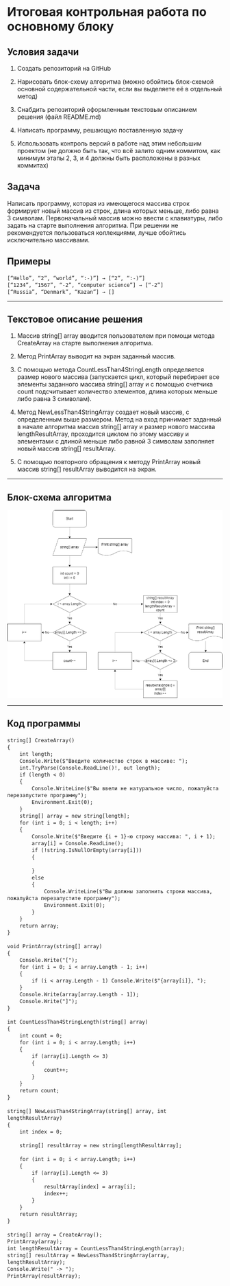 # Итоговая контрольная работа по основному блоку

## Условия задачи

1. Создать репозиторий на GitHub

2. Нарисовать блок-схему алгоритма (можно обойтись блок-схемой основной содержательной части, если вы выделяете её в отдельный метод)

3. Снабдить репозиторий оформленным текстовым описанием решения (файл README.md)

4. Написать программу, решающую поставленную задачу

5. Использовать контроль версий в работе над этим небольшим проектом (не должно быть так, что всё залито одним коммитом, как минимум этапы 2, 3, и 4 должны быть расположены в разных коммитах)

## Задача

Написать программу, которая из имеющегося массива строк формирует новый массив из строк, длина которых меньше, либо равна 3 символам. Первоначальный массив можно ввести с клавиатуры, либо задать на старте выполнения алгоритма. При решении не рекомендуется пользоваться коллекциями, лучше обойтись исключительно массивами.

## Примеры

```
[“Hello”, “2”, “world”, “:-)”] → [“2”, “:-)”]
[“1234”, “1567”, “-2”, “computer science”] → [“-2”]
[“Russia”, “Denmark”, “Kazan”] → []
```

---

## Текстовое описание решения

1. Массив string[] array вводится пользователем при помощи метода CreateArray на старте выполнения алгоритма.

2. Метод PrintArray выводит на экран заданный массив.

3. С помощью метода CountLessThan4StringLength определяется размер нового массива (запускается цикл, который перебирает все элементы заданного массива string[] array и с помощью счетчика count подсчитывает количество элементов, длина которых меньше либо равна 3 символам).

4. Метод NewLessThan4StringArray создает новый массив, с определенным выше размером. Метод на вход принимает заданный в начале алгоритма массив string[] array и размер нового массива lengthResultArray, проходится циклом по этому массиву и элементами с длиной меньше либо равной 3 символам заполняет новый массив string[] resultArray.

5. С помощью повторного обращения к методу PrintArray новый массив string[] resultArray выводится на экран.

---

## Блок-схема алгоритма

![Algorythm flowchart](Diagram/diagram.png "Algorythm flowchart")

---

## Код программы

```
string[] CreateArray()
{
    int length;
    Console.Write($"Введите количество строк в массиве: ");
    int.TryParse(Console.ReadLine()!, out length);
    if (length < 0)
    {
        Console.WriteLine($"Вы ввели не натуральное число, пожалуйста перезапустите программу");
        Environment.Exit(0);
    }
    string[] array = new string[length];
    for (int i = 0; i < length; i++)
    {
        Console.Write($"Введите {i + 1}-ю строку массива: ", i + 1);
        array[i] = Console.ReadLine();
        if (!string.IsNullOrEmpty(array[i]))
        {

        }
        else
        {
            Console.WriteLine($"Вы должны заполнить строки массива, пожалуйста перезапустите программу");
            Environment.Exit(0);
        }
    }
    return array;
}

void PrintArray(string[] array)
{
    Console.Write("[");
    for (int i = 0; i < array.Length - 1; i++)
    {
        if (i < array.Length - 1) Console.Write($"{array[i]}, ");
    }
    Console.Write(array[array.Length - 1]);
    Console.Write("]");
}

int CountLessThan4StringLength(string[] array)
{
    int count = 0;
    for (int i = 0; i < array.Length; i++)
    {
        if (array[i].Length <= 3)
        {
            count++;
        }
    }
    return count;
}

string[] NewLessThan4StringArray(string[] array, int lengthResultArray)
{
    int index = 0;

    string[] resultArray = new string[lengthResultArray];

    for (int i = 0; i < array.Length; i++)
    {
        if (array[i].Length <= 3)
        {
            resultArray[index] = array[i];
            index++;
        }
    }
    return resultArray;
}

string[] array = CreateArray();
PrintArray(array);
int lengthResultArray = CountLessThan4StringLength(array);
string[] resultArray = NewLessThan4StringArray(array, lengthResultArray);
Console.Write(" -> ");
PrintArray(resultArray);
```

